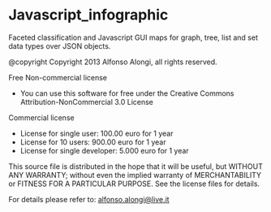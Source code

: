Javascript_infographic
======================

Faceted classification and Javascript GUI maps for graph, tree, list and set data types over JSON objects.


@copyright Copyright 2013 Alfonso Alongi, all rights reserved.
 
Free  Non-commercial license
  * You can use this software for free under the  Creative Commons Attribution-NonCommercial 3.0 License
  
Commercial license
  * License for single user: 100.00 euro for 1 year
  * License for 10 users: 900.00 euro for 1 year
  * License for single developer: 5.000 euro for 1 year
 
  This source file is distributed in the hope that it will be useful, but 
  WITHOUT ANY WARRANTY; without even the implied warranty of MERCHANTABILITY 
  or FITNESS FOR A PARTICULAR PURPOSE. See the license files for details.
  
  For details please refer to: alfonso.alongi@live.it

